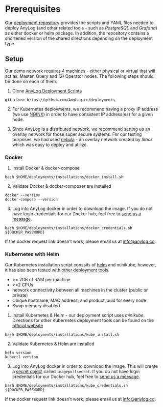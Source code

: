# Prerequisites
Our [deployment repository](https://github.com/AnyLog-co/deployments/) provides the scripts and YAML files needed to 
deploy AnyLog (and other related tools - such as _PostgreSQL_ and _Grafana_) as either docker or helm package. In 
addition, the repository contains a shortened version of the shared directions depending on the deployment type.

## Setup
Our demo network requires 4 machines - either physical or virtual that will act as: Master, Query and (2) Operator 
nodes. The following steps should be done on each of them.

1. Clone [AnyLog Deployment Scripts](https://github.com/AnyLog-co/deployments) 
```shell
git clone https://github.com/AnyLog-co/deployments 
```

2. For Kubernetes deployments, we recommend having a proxy IP address (we use [NGINX](Networking/nginx.md)) in order to 
have consistent IP address(es) for a given node. 


3. Since AnyLog is a distributed network, we recommend setting up an overlay network for those super secure 
systems. For our testing purposes, we had used [nebula](Networking/nebula.md) - an overlay network created by _Slack_ 
which was easy to deploy and utilize. 


### Docker 
1. Install Docker & docker-compose
```shell
bash $HOME/deployments/installations/docker_install.sh
```

2. Validate Docker & docker-composer are installed
```shell
docker --version
docker-compose --version 
```

3. Log into AnyLog docker in order to download the image. If you do not have login credentials for our Docker hub, feel 
free to <a href="mailto:info@anylog.co?subject=Request Docker access">send us a message</a>.
```shell
bash $HOME/deployments/installations/docker_credentials.sh ${DOCKER_PASSWORD}
```
If the docker request link doesn't work, please email us at [info@anylog.co](mailto:info@anylog.co).    

### Kubernetes with Helm
Our Kubernetes installation script conssits of [helm](https://helm.sh/) and minikube; however, it has also been tested 
with [other deployment tools](https://kubernetes.io/docs/tasks/tools/).  
   * \>= 2GB of RAM per machine
   * \>=2 CPUs 
   * network connectivity between all machines in the cluster (public or private)
   * Unique hostname, MAC address, and product_uuid for every node
   * Swap memory disabled

1. Install Kubernetes & Helm - our deployment script uses _minikube_. Directions for other Kubernetes deployment tools can be found on the [official website](https://kubernetes.io/docs/setup/production-environment/tools/)
```shell
bash $HOME/deployments/installations/kube_install.sh
```

2. Validate Kubernetes & Helm are installed 
```shell
helm version 
kubectl version
```

3. Log into AnyLog docker in order to download the image. This will create a [secret object](https://kubernetes.io/docs/concepts/configuration/secret/)
called `imagepullsecret`. If you do not have login credentials for our Docker hub, feel free to <a href="mailto:info@anylog.co?subject=Request Docker access">send us a message</a>. 
```shell
bash $HOME/deployments/installations/kube_credentials.sh ${DOCKER_PASSWORD}
```
If the docker request link doesn't work, please email us at [info@anylog.co](mailto:info@anylog.co).
